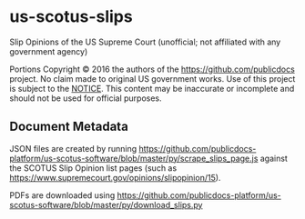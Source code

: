 # us-scotus-slips
Slip Opinions of the US Supreme Court (unofficial; not affiliated with any government agency)


Portions Copyright © 2016 the authors of the https://github.com/publicdocs project. No claim made to original US government works. Use of this project is subject to the [NOTICE](https://github.com/publicdocs/notice/blob/master/NOTICE). This content may be inaccurate or incomplete and should not be used for official purposes.

## Document Metadata

JSON files are created by running https://github.com/publicdocs-platform/us-scotus-software/blob/master/py/scrape_slips_page.js against the SCOTUS Slip Opinion list pages (such as https://www.supremecourt.gov/opinions/slipopinion/15).

PDFs are downloaded using https://github.com/publicdocs-platform/us-scotus-software/blob/master/py/download_slips.py
